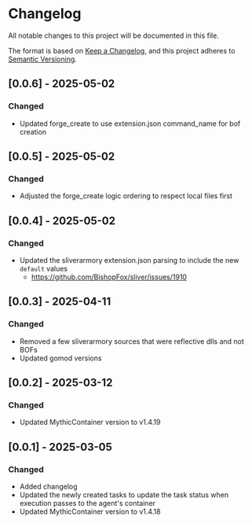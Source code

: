 # Changelog
All notable changes to this project will be documented in this file.

The format is based on [Keep a Changelog](https://keepachangelog.com/en/1.0.0/),
and this project adheres to [Semantic Versioning](https://semver.org/spec/v2.0.0.html).

## [0.0.6] - 2025-05-02

### Changed

- Updated forge_create to use extension.json command_name for bof creation

## [0.0.5] - 2025-05-02

### Changed

- Adjusted the forge_create logic ordering to respect local files first

## [0.0.4] - 2025-05-02

### Changed

- Updated the sliverarmory extension.json parsing to include the new `default` values 
  - https://github.com/BishopFox/sliver/issues/1910
  
## [0.0.3] - 2025-04-11

### Changed

- Removed a few sliverarmory sources that were reflective dlls and not BOFs
- Updated gomod versions

## [0.0.2] - 2025-03-12

### Changed

- Updated MythicContainer version to v1.4.19

## [0.0.1] - 2025-03-05

### Changed

- Added changelog
- Updated the newly created tasks to update the task status when execution passes to the agent's container
- Updated MythicContainer version to v1.4.18
